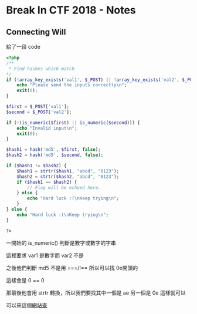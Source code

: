 # Break In CTF 2018 - Notes

## Connecting Will

給了一段 code
```php
<?php
/** 
 * Find hashes which match 
*/
if (!array_key_exists('val1', $_POST) || !array_key_exists('val2', $_POST)) {
    echo "Please send the inputs correctly\n";
    exit(0);
}

$first = $_POST['val1'];
$second = $_POST['val2'];

if (!(is_numeric($first) || is_numeric($second))) {
    echo "Invalid input\n";
    exit(0);
}

$hash1 = hash('md5', $first, false);
$hash2 = hash('md5', $second, false);

if ($hash1 != $hash2) {
    $hash1 = strtr($hash1, "abcd", "0123");
    $hash2 = strtr($hash2, "abcd", "0123");
    if ($hash1 == $hash2) {
        // Flag will be echoed here.
    } else {
        echo "Hard luck :(\nKeep trying\n";
    }
} else {
    echo "Hard luck :(\nKeep trying\n";
}

?>
```

一開始的 is_numeric() 判斷是數字或數字的字串

這裡要求 var1 是數字而 var2 不是

之後他們判斷 md5 不是用 ===/!== 所以可以找 0e開頭的

這樣會是 0 == 0

那最後他會用 strtr 轉換，所以我們要找其中一個是 ae 另一個是 0e 這樣就可以

可以來這個[網站查](https://md5db.net/explore/ae46)

